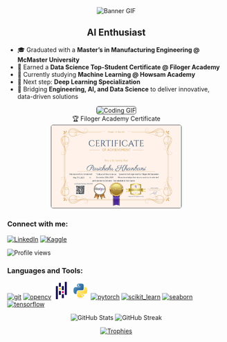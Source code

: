 <div align="center">
  <img src="https://github.com/Parichehr-Khanbani/Parichehr-Khanbani/assets/134718965/451914d6-9f8e-43ed-aa83-6750f6e36344/Parichehr-Khanbani/main/gif.github.banner.gif" alt="Banner GIF">
</div>

<h2 align="center">AI Enthusiast</h2>

- 🎓 Graduated with a **Master’s in Manufacturing Engineering @ McMaster University**  
- 📜 Earned a **Data Science Top-Student Certificate @ Filoger Academy**  
- 🤖 Currently studying **Machine Learning @ Howsam Academy**  
- 🌱 Next step: **Deep Learning Specialization**  
- 💼 Bridging **Engineering, AI, and Data Science** to deliver innovative, data-driven solutions  


<div align="center"> <img alt="Coding GIF" width="300" src="https://media0.giphy.com/media/L1R1tvI9svkIWwpVYr/giphy.gif?cid=ecf05e47spf1mgza3xlmmx9z9bvbhhyh1d9ph1aaxyxjqge0&ep=v1_gifs_search&rid=giphy.gif&ct=g.gif" style="border:1px solid #444; border-radius:5px;">
<br> 🏆 Filoger Academy Certificate<br> <img src="Certificate-Parichehr Khanbani.jpg" width="300" style="border:1px solid #444; border-radius:5px;"> </div>



<h3 align="left">Connect with me:</h3>
<p align="left">
  <a href="https://linkedin.com/in/parichehr-khanbani" target="_blank"><img src="https://raw.githubusercontent.com/rahuldkjain/github-profile-readme-generator/master/src/images/icons/Social/linked-in-alt.svg" alt="LinkedIn" height="30" width="40" /></a>
  <a href="https://kaggle.com/parichehrkhanbani" target="_blank"><img src="https://raw.githubusercontent.com/rahuldkjain/github-profile-readme-generator/master/src/images/icons/Social/kaggle.svg" alt="Kaggle" height="30" width="40" /></a>
</p>

<p align="left">
  <img src="https://komarev.com/ghpvc/?username=parichehr-khanbani&label=Profile%20views&color=0e75b6&style=flat" alt="Profile views" />
</p>

<h3 align="left">Languages and Tools:</h3>
<p align="left">
  <a href="https://git-scm.com/" target="_blank"><img src="https://www.vectorlogo.zone/logos/git-scm/git-scm-icon.svg" alt="git" width="40" height="40"/></a>
  <a href="https://opencv.org/" target="_blank"><img src="https://www.vectorlogo.zone/logos/opencv/opencv-icon.svg" alt="opencv" width="40" height="40"/></a>
  <a href="https://pandas.pydata.org/" target="_blank"><img src="https://raw.githubusercontent.com/devicons/devicon/2ae2a900d2f041da66e950e4d48052658d850630/icons/pandas/pandas-original.svg" alt="pandas" width="40" height="40"/></a>
  <a href="https://www.python.org" target="_blank"><img src="https://raw.githubusercontent.com/devicons/devicon/master/icons/python/python-original.svg" alt="python" width="40" height="40"/></a>
  <a href="https://pytorch.org/" target="_blank"><img src="https://www.vectorlogo.zone/logos/pytorch/pytorch-icon.svg" alt="pytorch" width="40" height="40"/></a>
  <a href="https://scikit-learn.org/" target="_blank"><img src="https://upload.wikimedia.org/wikipedia/commons/0/05/Scikit_learn_logo_small.svg" alt="scikit_learn" width="40" height="40"/></a>
  <a href="https://seaborn.pydata.org/" target="_blank"><img src="https://seaborn.pydata.org/_images/logo-mark-lightbg.svg" alt="seaborn" width="40" height="40"/></a>
  <a href="https://www.tensorflow.org" target="_blank"><img src="https://www.vectorlogo.zone/logos/tensorflow/tensorflow-icon.svg" alt="tensorflow" width="40" height="40"/></a>
</p>

<div align="center">
  <img src="https://github-readme-stats.vercel.app/api?username=Parichehr-Khanbani&show_icons=true&locale=en&theme=radical" alt="GitHub Stats" />
  <img src="https://streak-stats.demolab.com?user=Parichehr-Khanbani&theme=radical&hide_border=false" alt="GitHub Streak" />
</div>

<p align="center">
  <a href="https://github.com/ryo-ma/github-profile-trophy">
    <img src="https://github-profile-trophy.vercel.app/?username=Parichehr-Khanbani&theme=darkhub" alt="Trophies" />
  </a>
</p>

